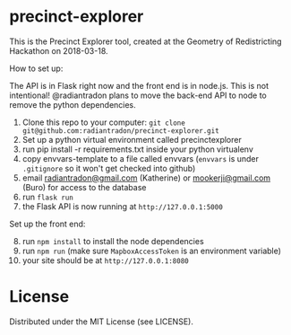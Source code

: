 # precinct-explorer

This is the Precinct Explorer tool, created at the Geometry of Redistricting Hackathon on 2018-03-18.

How to set up:

The API is in Flask right now and the front end is in node.js. This is not intentional! @radiantradon plans to move the back-end API to node to remove the python dependencies.

1. Clone this repo to your computer: `git clone git@github.com:radiantradon/precinct-explorer.git`
2. Set up a python virtual environment called precinctexplorer
3. run pip install -r requirements.txt inside your python virtualenv
4. copy envvars-template to a file called envvars (`envvars` is under `.gitignore` so it won't get checked into github)
5. email radiantradon@gmail.com (Katherine) or mookerji@gmail.com (Buro) for access to the database
6. run `flask run`
7. the Flask API is now running at `http://127.0.0.1:5000`

Set up the front end:

8. run `npm install` to install the node dependencies
9. run `npm run` (make sure `MapboxAccessToken` is an environment variable)
10. your site should be at `http://127.0.0.1:8080`

# License

Distributed under the MIT License (see LICENSE).

